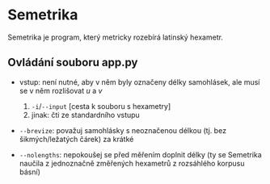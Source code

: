 # Semetrika

Semetrika je program, který metricky rozebírá latinský hexametr.

## Ovládání souboru app.py

 * vstup: není nutné, aby v něm byly označeny délky samohlásek, ale musí se v něm rozlišovat *u* a *v*
   1. `-i`/`--input` [cesta k souboru s hexametry]
   2. jinak: čti ze standardního vstupu

 * `--brevize`: považuj samohlásky s neoznačenou délkou (tj. bez šikmých/ležatých čárek) za krátké

 * `--nolengths`: nepokoušej se před měřením doplnit délky (ty se Semetrika naučila z jednoznačně změřených hexametrů z rozsáhlého korpusu básní)

